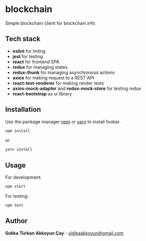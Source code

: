 # blockchain

Simple blockchain client for blockchain.info
## Tech stack
* **eslint** for linting
* **jest** for testing
* **react** for frontend SPA
* **redux** for managing states
* **redux-thunk** for managing asynchronous actions
* **axios** for making request to a REST API
* **react-test-renderer** for making render tests
* **axios-mock-adapter** and **redux-mock-store** for testing redux
* **react-bootstrap** as ui library

## Installation

Use the package manager [npm](https://www.npmjs.com/) or [yarn](https://yarnpkg.com/) to install foobar.
```bash
npm install
```
or
```bash
yarn install
```


## Usage
For development:
```bash
npm start
```

For testing:
```bash
npm test
```

## Author
**Sıdıka Türkan Akkoyun Çay** - [sidikaakkoyun@gmail.com](mailto:sidikaakkoyun@gmail.com)
